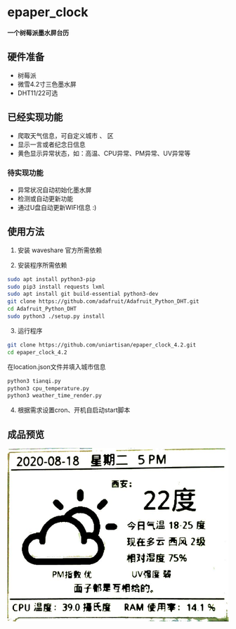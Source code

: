 # epaper_clock
**一个树莓派墨水屏台历**
## 硬件准备
* 树莓派
* 微雪4.2寸三色墨水屏
* DHT11/22可选

## 已经实现功能
* 爬取天气信息，可自定义城市 、 区
* 显示一言或者纪念日信息
* 黄色显示异常状态，如：高温、CPU异常、PM异常、UV异常等

### 待实现功能
* 异常状况自动初始化墨水屏
* 检测或自动更新功能
* 通过U盘自动更新WIFI信息 :)

## 使用方法
1. 安装 waveshare 官方所需依赖

2. 安装程序所需依赖
```bash
sudo apt install python3-pip
sudo pip3 install requests lxml
sudo apt install git build-essential python3-dev
git clone https://github.com/adafruit/Adafruit_Python_DHT.git
cd Adafruit_Python_DHT
sudo python3 ./setup.py install
```
3. 运行程序
```bash
git clone https://github.com/uniartisan/epaper_clock_4.2.git
cd epaper_clock_4.2
```
在location.json文件并填入城市信息
```bash
python3 tianqi.py
python3 cpu_temperature.py
python3 weather_time_render.py
```

4. 根据需求设置cron、开机自启动start脚本

## 成品预览
![the clock](https://raw.githubusercontent.com/uniartisan/epaper_clock_4.2/master/pic/preview.jpg)

